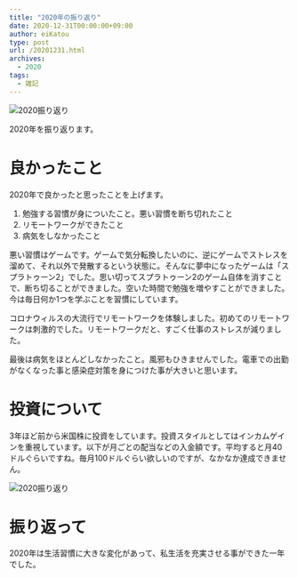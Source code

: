 ```yaml
---
title: "2020年の振り返り"
date: 2020-12-31T00:00:00+09:00
author: eiKatou
type: post
url: /20201231.html
archives:
  - 2020
tags:
  - 雑記
---
```


![2020振り返り](/uploads/illustration/saru_kotatu.png)

2020年を振り返ります。

<!--more-->

# 良かったこと
2020年で良かったと思ったことを上げます。
1. 勉強する習慣が身についたこと。悪い習慣を断ち切れたこと
1. リモートワークができたこと
1. 病気をしなかったこと

悪い習慣はゲームです。ゲームで気分転換したいのに、逆にゲームでストレスを溜めて、それ以外で発散するという状態に。そんなに夢中になったゲームは「スプラトゥーン2」でした。思い切ってスプラトゥーン2のゲーム自体を消すことで、断ち切ることができました。空いた時間で勉強を増やすことができました。今は毎日何か1つを学ぶことを習慣にしています。

コロナウィルスの大流行でリモートワークを体験しました。初めてのリモートワークは刺激的でした。リモートワークだと、すごく仕事のストレスが減りました。

最後は病気をほとんどしなかったこと。風邪もひきませんでした。電車での出勤がなくなった事と感染症対策を身につけた事が大きいと思います。


# 投資について
3年ほど前から米国株に投資をしています。投資スタイルとしてはインカムゲインを重視しています。以下が月ごとの配当などの入金額です。平均すると月40ドルぐらいですね。毎月100ドルぐらい欲しいのですが、なかなか達成できません。

![2020振り返り](/uploads/2020/12/2020_incomegain.png)

# 振り返って
2020年は生活習慣に大きな変化があって、私生活を充実させる事ができた一年でした。
